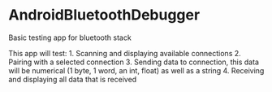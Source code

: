 # AndroidBluetoothDebugger

Basic testing app for bluetooth stack

This app will test:
    1. Scanning and displaying available connections
    2. Pairing with a selected connection
    3. Sending data to connection, this data will be numerical (1 byte, 1 word, an int, float) as well as a string
    4. Receiving and displaying all data that is received